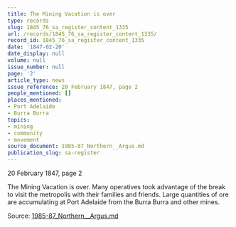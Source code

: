 ```yaml
---
title: The Mining Vacation is over
type: records
slug: 1845_76_sa_register_content_1335
url: /records/1845_76_sa_register_content_1335/
record_id: 1845_76_sa_register_content_1335
date: '1847-02-20'
date_display: null
volume: null
issue_number: null
page: '2'
article_type: news
issue_reference: 20 February 1847, page 2
people_mentioned: []
places_mentioned:
- Port Adelaide
- Burra Burra
topics:
- mining
- community
- movement
source_document: 1985-87_Northern__Argus.md
publication_slug: sa-register
---
```


20 February 1847, page 2

The Mining Vacation is over.  Many operatives took advantage of the break to visit the metropolis with their families and friends.  Large quantities of ore are accumulating at Port Adelaide from the Burra Burra and other mines.

Source: [1985-87_Northern__Argus.md](/downloads/markdown/1985-87_Northern__Argus.md)
